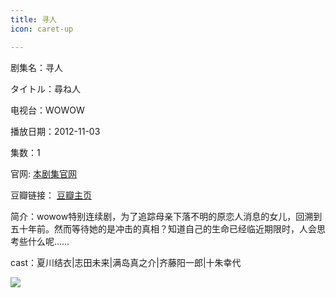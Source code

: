 ```yaml
---
title: 寻人
icon: caret-up

---
```


剧集名：寻人

タイトル：尋ね人

电视台：WOWOW

播放日期：2012-11-03

集数：1

官网: [本剧集官网](https://www.wowow.co.jp/detail/102106)

豆瓣链接： [豆瓣主页](https://movie.douban.com/subject/19997908/)


简介：wowow特别连续剧，为了追踪母亲下落不明的原恋人消息的女儿，回溯到五十年前。然而等待她的是冲击的真相？知道自己的生命已经临近期限时，人会思考些什么呢…… ​​​

cast：夏川结衣|志田未来|满岛真之介|齐藤阳一郎|十朱幸代

![](https://listpic.tsgsanjiao.com/sp/2012/2012xr.jpg)
